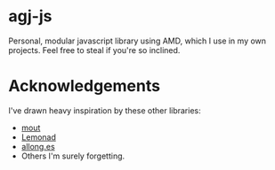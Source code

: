 
agj-js
======

Personal, modular javascript library using AMD, which I use in my own projects. Feel free to steal if you're so inclined.


# Acknowledgements

I've drawn heavy inspiration by these other libraries:

* [mout](https://github.com/mout/mout)
* [Lemonad](https://github.com/fogus/lemonad)
* [allong.es](https://github.com/raganwald/allong.es)
* Others I'm surely forgetting.
